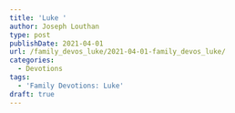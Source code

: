 ```yaml
---
title: 'Luke '
author: Joseph Louthan
type: post
publishDate: 2021-04-01
url: /family_devos_luke/2021-04-01-family_devos_luke/
categories:
  - Devotions
tags:
  - 'Family Devotions: Luke'
draft: true
---
```

